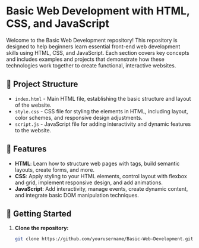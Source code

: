 # Basic Web Development with HTML, CSS, and JavaScript

Welcome to the Basic Web Development repository! This repository is designed to help beginners learn essential front-end web development skills using HTML, CSS, and JavaScript. Each section covers key concepts and includes examples and projects that demonstrate how these technologies work together to create functional, interactive websites.

## 📂 Project Structure

- `index.html` - Main HTML file, establishing the basic structure and layout of the website.
- `style.css` - CSS file for styling the elements in HTML, including layout, color schemes, and responsive design adjustments.
- `script.js` - JavaScript file for adding interactivity and dynamic features to the website.

## 📌 Features

- **HTML**: Learn how to structure web pages with tags, build semantic layouts, create forms, and more.
- **CSS**: Apply styling to your HTML elements, control layout with flexbox and grid, implement responsive design, and add animations.
- **JavaScript**: Add interactivity, manage events, create dynamic content, and integrate basic DOM manipulation techniques.

## 🚀 Getting Started

1. **Clone the repository:**
   ```bash
   git clone https://github.com/yourusername/Basic-Web-Development.git
